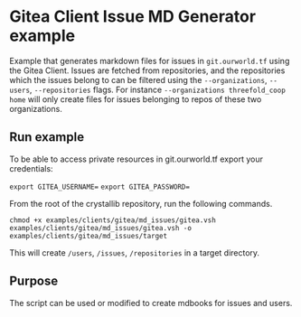 # Gitea Client Issue MD Generator example

Example that generates markdown files for issues in `git.ourworld.tf` using the Gitea Client. Issues are fetched from repositories, and the repositories which the issues belong to can be filtered using the `--organizations`, `--users`, `--repositories` flags. For instance `--organizations threefold_coop home` will only create files for issues belonging to repos of these two organizations.

## Run example

To be able to access private resources in git.ourworld.tf export your credentials:

`export GITEA_USERNAME=`
`export GITEA_PASSWORD=`

From the root of the crystallib repository, run the following commands.

`chmod +x examples/clients/gitea/md_issues/gitea.vsh`
`examples/clients/gitea/md_issues/gitea.vsh -o examples/clients/gitea/md_issues/target`

This will create `/users`, `/issues`, `/repositories` in a target directory.

## Purpose

The script can be used or modified to create mdbooks for issues and users.